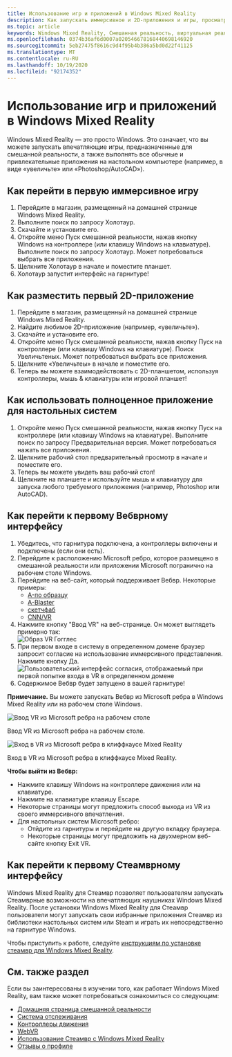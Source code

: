 ```yaml
---
title: Использование игр и приложений в Windows Mixed Reality
description: Как запускать иммерсивное и 2D-приложения и игры, просматривать рабочий стол и работать с содержимым Вебвр и Стеамвр.
ms.topic: article
keywords: Windows Mixed Reality, Смешанная реальность, виртуальная реальность, VR, MR, приложения, игры, Настольный, Стеамвр, Вебвр, Steam
ms.openlocfilehash: 0374b36af6d0007a020546678168440698146920
ms.sourcegitcommit: 5eb27475f8616c9d4f95b4b386a5bd0d22f41125
ms.translationtype: MT
ms.contentlocale: ru-RU
ms.lasthandoff: 10/19/2020
ms.locfileid: "92174352"
---
```

# <a name="using-games-and-apps-in-windows-mixed-reality"></a>Использование игр и приложений в Windows Mixed Reality

Windows Mixed Reality — это просто Windows. Это означает, что вы можете запускать впечатляющие игры, предназначенные для смешанной реальности, а также выполнять все обычные и привлекательные приложения на настольном компьютере (например, в виде «увеличьте» или «Photoshop/AutoCAD»).

## <a name="how-to-get-into-your-first-immersive-game"></a>Как перейти в первую иммерсивное игру
1. Перейдите в магазин, размещенный на домашней странице Windows Mixed Reality.
2. Выполните поиск по запросу Холотаур.
3. Скачайте и установите его.
4. Откройте меню Пуск смешанной реальности, нажав кнопку Windows на контроллере (или клавишу Windows на клавиатуре). Выполните поиск по запросу Холотаур. Может потребоваться выбрать все приложения.
5. Щелкните Холотаур в начале и поместите планшет.
6. Холотаур запустит интерфейс на гарнитуре!

## <a name="how-to-place-your-first-2d-app-slate"></a>Как разместить первый 2D-приложение
1. Перейдите в магазин, размещенный на домашней странице Windows Mixed Reality.
2. Найдите любимое 2D-приложение (например, «увеличьте»).
3. Скачайте и установите его.
4. Откройте меню Пуск смешанной реальности, нажав кнопку Пуск на контроллере (или клавишу Windows на клавиатуре). Поиск Увеличьтеных. Может потребоваться выбрать все приложения.
5. Щелкните «Увеличьтеы» в начале и поместите его.
6. Теперь вы можете взаимодействовать с 2D-планшетом, используя контроллеры, мышь & клавиатуры или игровой планшет!

## <a name="how-to-use-a-full-desktop-application"></a>Как использовать полноценное приложение для настольных систем
1. Откройте меню Пуск смешанной реальности, нажав кнопку Пуск на контроллере (или клавишу Windows на клавиатуре). Выполните поиск по запросу Предварительная версия. Может потребоваться нажать все приложения.
2. Щелкните рабочий стол предварительный просмотр в начале и поместите его.
3. Теперь вы можете увидеть ваш рабочий стол!
4. Щелкните на планшете и используйте мышь и клавиатуру для запуска любого требуемого приложения (например, Photoshop или AutoCAD).

## <a name="how-to-get-into-your-first-webvr-experience"></a>Как перейти к первому Вебврному интерфейсу
1. Убедитесь, что гарнитура подключена, а контроллеры включены и подключены (если они есть).
2. Перейдите к расположению Microsoft ребро, которое размещено в смешанной реальности или приложении Microsoft погранично на рабочем столе Windows.
3. Перейдите на веб-сайт, который поддерживает Вебвр. Некоторые примеры:
   * [A-по образцу](https://aframe.io/a-painter/)
   * [A-Blaster](https://aframe.io/a-blast/)
   * [скетчфаб](https://sketchfab.com/)
   * [CNN/VR](https://cnn.com/vr)
4. Нажмите кнопку "Ввод VR" на веб-странице. Он может выглядеть примерно так: \
   ![Образ VR Гогглес](images/75px-enter-vr.png)
5. При первом входе в систему в определенном домене браузер запросит согласие на использование иммерсивного представления. Нажмите кнопку Да. ![Пользовательский интерфейс согласия, отображаемый при первой попытке входа в VR в определенном домене](images/1053px-Webvr-consent-ui.png)
6. Содержимое Вебвр будет запущено в вашей гарнитуре!

**Примечание.** Вы можете запускать Вебвр из Microsoft ребра в Windows Mixed Reality или на рабочем столе Windows.

![Ввод VR из Microsoft ребра на рабочем столе](images/450px-webvr-desktop.png)

Ввод VR из Microsoft ребра на рабочем столе.

![Вход в VR из Microsoft ребра в клиффхаусе Mixed Reality](images/450px-enter-vr-cliffhouse.jpg)

Вход в VR из Microsoft ребра в клиффхаусе Mixed Reality.

**Чтобы выйти из Вебвр:**
* Нажмите клавишу Windows на контроллере движения или на клавиатуре.
* Нажмите на клавиатуре клавишу Escape.
* Некоторые страницы могут предложить способ выхода из VR из своего иммерсивного впечатления.
* Для настольных систем Microsoft ребро:
  * Отйдите из гарнитуры и перейдите на другую вкладку браузера.
  * Некоторые страницы могут предложить на двухмерном веб-сайте кнопку Exit VR.

## <a name="how-to-get-into-your-first-steamvr-experience"></a>Как перейти к первому Стеамврному интерфейсу

Windows Mixed Reality для Стеамвр позволяет пользователям запускать Стеамврные возможности на впечатляющих наушниках Windows Mixed Reality. После установки Windows Mixed Reality для Стеамвр пользователи могут запускать свои избранные приложения Стеамвр из библиотеки настольных систем или Steam и играть их непосредственно на гарнитуре Windows.

Чтобы приступить к работе, следуйте [инструкциям по установке стеамвр для Windows Mixed Reality](https://docs.microsoft.com/windows/mixed-reality/enthusiast-guide/using-steamvr-with-windows-mixed-reality).

## <a name="see-also"></a>См. также раздел

Если вы заинтересованы в изучении того, как работает Windows Mixed Reality, вам также может потребоваться ознакомиться со следующим:
* [Домашняя страница смешанной реальности](your-mixed-reality-home.md)
* [Система отслеживания](tracking-system.md)
* [Контроллеры движения](controllers-in-wmr.md)
* [WebVR](webvr.md)
* [Использование Стеамвр с Windows Mixed Reality](using-steamvr-with-windows-mixed-reality.md)
* [Отзывы о профиле](filing-feedback.md)
